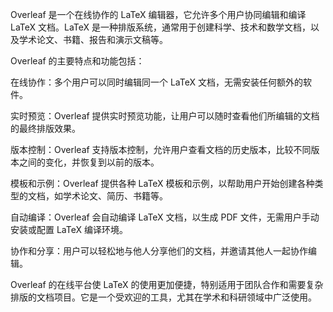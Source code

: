 Overleaf 是一个在线协作的 LaTeX 编辑器，它允许多个用户协同编辑和编译 LaTeX 文档。LaTeX 是一种排版系统，通常用于创建科学、技术和数学文档，以及学术论文、书籍、报告和演示文稿等。

Overleaf 的主要特点和功能包括：

在线协作：多个用户可以同时编辑同一个 LaTeX 文档，无需安装任何额外的软件。

实时预览：Overleaf 提供实时预览功能，让用户可以随时查看他们所编辑的文档的最终排版效果。

版本控制：Overleaf 支持版本控制，允许用户查看文档的历史版本，比较不同版本之间的变化，并恢复到以前的版本。

模板和示例：Overleaf 提供各种 LaTeX 模板和示例，以帮助用户开始创建各种类型的文档，如学术论文、简历、书籍等。

自动编译：Overleaf 会自动编译 LaTeX 文档，以生成 PDF 文件，无需用户手动安装或配置 LaTeX 编译环境。

协作和分享：用户可以轻松地与他人分享他们的文档，并邀请其他人一起协作编辑。

Overleaf 的在线平台使 LaTeX 的使用更加便捷，特别适用于团队合作和需要复杂排版的文档项目。它是一个受欢迎的工具，尤其在学术和科研领域中广泛使用。
